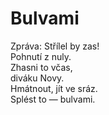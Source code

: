 Bulvami
=======

Zpráva: Střílel by zas!  
Pohnutí z nuly.  
Zhasni to včas,  
diváku Novy.  
Hmátnout, jít ve sráz.  
Splést to — bulvami.


